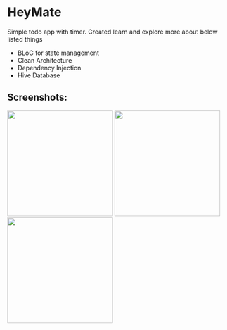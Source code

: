 # HeyMate
Simple todo app with timer. Created learn and explore more about below listed things
- BLoC for state management
- Clean Architecture
- Dependency Injection
- Hive Database

Screenshots: 
-----
<img src="https://user-images.githubusercontent.com/42869168/215320250-28314569-7671-4b37-ae0d-d31d58920d02.png" width="240">
<img src="https://user-images.githubusercontent.com/42869168/215320262-1f5c36d8-f6bd-4c39-85c6-0cf007ab849f.png" width="240">
<img src="https://user-images.githubusercontent.com/42869168/215320399-880a3a21-f275-47cd-96e0-0e3aa5c9bcd7.png" width="240">
